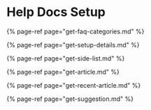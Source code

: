 # Help Docs Setup

{% page-ref page="get-faq-categories.md" %}

{% page-ref page="get-setup-details.md" %}

{% page-ref page="get-side-list.md" %}

{% page-ref page="get-article.md" %}

{% page-ref page="get-recent-article.md" %}

{% page-ref page="get-suggestion.md" %}

